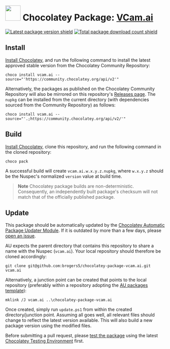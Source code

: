 ﻿# <img src="https://cdn.jsdelivr.net/gh/brogers5/chocolatey-package-vcam.ai@e1a9a1bfb02ee0f63cab88d11b782097d5228964/vcam.ai.png" width="48" height="48"/> Chocolatey Package: [VCam.ai](https://community.chocolatey.org/packages/vcam.ai)

[![Latest package version shield](https://img.shields.io/chocolatey/v/vcam.ai.svg)](https://community.chocolatey.org/packages/vcam.ai)
[![Total package download count shield](https://img.shields.io/chocolatey/dt/vcam.ai.svg)](https://community.chocolatey.org/packages/vcam.ai)

## Install

[Install Chocolatey](https://chocolatey.org/install), and run the following command to install the latest approved stable version from the Chocolatey Community Repository:

```shell
choco install vcam.ai --source="'https://community.chocolatey.org/api/v2'"
```

Alternatively, the packages as published on the Chocolatey Community Repository will also be mirrored on this repository's [Releases page](https://github.com/brogers5/chocolatey-package-vcam.ai/releases). The `nupkg` can be installed from the current directory (with dependencies sourced from the Community Repository) as follows:

```shell
choco install vcam.ai --source="'.;https://community.chocolatey.org/api/v2/'"
```

## Build

[Install Chocolatey](https://chocolatey.org/install), clone this repository, and run the following command in the cloned repository:

```shell
choco pack
```

A successful build will create `vcam.ai.w.x.y.z.nupkg`, where `w.x.y.z` should be the Nuspec's normalized `version` value at build time.

>**Note**
>Chocolatey package builds are non-deterministic. Consequently, an independently built package's checksum will not match that of the officially published package.

## Update

This package should be automatically updated by the [Chocolatey Automatic Package Updater Module](https://github.com/majkinetor/au). If it is outdated by more than a few days, please [open an issue](https://github.com/brogers5/chocolatey-package-vcam.ai/issues).

AU expects the parent directory that contains this repository to share a name with the Nuspec (`vcam.ai`). Your local repository should therefore be cloned accordingly:

```shell
git clone git@github.com:brogers5/chocolatey-package-vcam.ai.git vcam.ai
```

Alternatively, a junction point can be created that points to the local repository (preferably within a repository adopting the [AU packages template](https://github.com/majkinetor/au-packages-template)):

```shell
mklink /J vcam.ai ..\chocolatey-package-vcam.ai
```

Once created, simply run `update.ps1` from within the created directory/junction point. Assuming all goes well, all relevant files should change to reflect the latest version available. This will also build a new package version using the modified files.

Before submitting a pull request, please [test the package](https://docs.chocolatey.org/en-us/community-repository/moderation/package-verifier#steps-for-each-package) using the latest [Chocolatey Testing Environment](https://github.com/chocolatey-community/chocolatey-test-environment) first.
